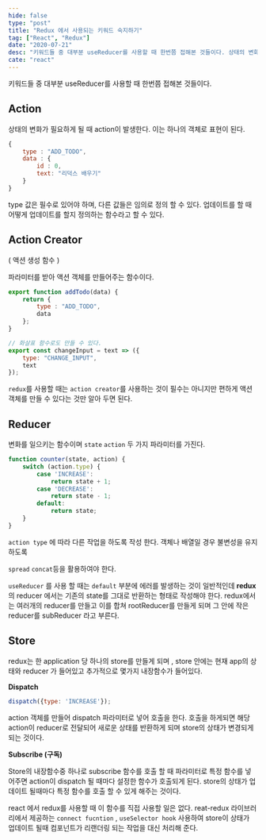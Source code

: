 ```yaml
---
hide: false
type: "post"
title: "Redux 에서 사용되는 키워드 숙지하기"
tag: ["React", "Redux"]
date: "2020-07-21"
desc: "키워드들 중 대부분 useReducer를 사용할 때 한번쯤 접해본 것들이다. 상태의 변화가 필요하게 될 때 action이 발생한다. 이는 하나의 객체로 표현이 된다. type 값은 필수로 있어야 하며, 다른 값들은 임의로 정의 할 수 있다. 업데이트를 할 때 어떻게 업데이트를 할지 정의하는 함수라고 할 수 있다."
cate: "react"
---
```


키워드들 중 대부분 useReducer를 사용할 때 한번쯤 접해본 것들이다.

## Action

상태의 변화가 필요하게 될 때 action이 발생한다. 이는 하나의 객체로 표현이 된다.

```javascript
{
	type : "ADD_TODO",
	data : {
		id : 0,
		text: "리덕스 배우기"
	}
}
```

type 값은 필수로 있어야 하며, 다른 값들은 임의로 정의 할 수 있다. 업데이트를 할 때 어떻게 업데이트를 할지 정의하는 함수라고 할 수 있다.

## Action Creator

( 액션 생성 함수 )

파라미터를 받아 액션 객체를 만들어주는 함수이다.

```javascript
export function addTodo(data) {
	return {
		type : "ADD_TODO",
		data
	};
}

// 화살표 함수로도 만들 수 있다.
export const changeInput = text => ({
	type: "CHANGE_INPUT",
	text
});
```

`redux`를 사용할 때는 `action creator`를 사용하는 것이 필수는 아니지만 편하게 액션 객체를 만들 수 있다는 것만 알아 두면 된다. 

## Reducer

 변화를 일으키는 함수이며 `state` `action` 두 가지 파라미터를 가진다.

```javascript
function counter(state, action) {
	switch (action.type) {
		case 'INCREASE':
			return state + 1;
		case 'DECREASE':
			return state - 1;
		default:
			return state;
	}
}
```

`action type` 에 따라 다른 작업을 하도록 작성 한다. 객체나 배열일 경우 불변성을 유지하도록

 `spread` `concat`등을 활용하여야 한다.

`useReducer` 를 사용 할 때는 `default` 부분에 에러를 발생하는 것이 일반적인데  **redux**의 reducer 에서는 기존의 state를 그대로 반환하는 형태로 작성해야 한다. redux에서는 여러개의 reducer를 만들고 이를 합쳐 rootReducer를 만들게 되며 그 안에 작은 reducer를 subReducer 라고 부른다. 

## Store

redux는 한 application 당 하나의 store를 만들게 되며 , store 안에는 현재 app의 상태와 reducer 가 들어있고 추가적으로 몇가지 내장함수가 들어있다. 

**Dispatch**

```javascript
dispatch({type: 'INCREASE'});
```

action 객체를 만들어 dispatch 파라미터로 넣어 호출을 한다. 호출을 하게되면 해당 action이 reducer로 전달되어 새로운 상태를 반환하게 되며 store의 상태가 변경되게 되는 것이다. 

**Subscribe (구독)**

Store의 내장함수중 하나로 subscribe 함수를 호출 할 때 파라미터로 특정 함수를 넣어주면 action이 dispatch 될 때마다 설정한 함수가 호출되게 된다. store의 상태가 업데이트 될때마다 특정 함수를 호출 할 수 있게 해주는 것이다. 

 react 에서 redux를 사용할 때 이 함수를 직접 사용할 일은 없다. reat-redux 라이브러리에서 제공하는 `connect fucntion` , `useSelector hook` 사용하여 store이 상태가 업데이트 될때 컴포넌트가 리랜더링 되는 작업을 대신 처리해 준다.
